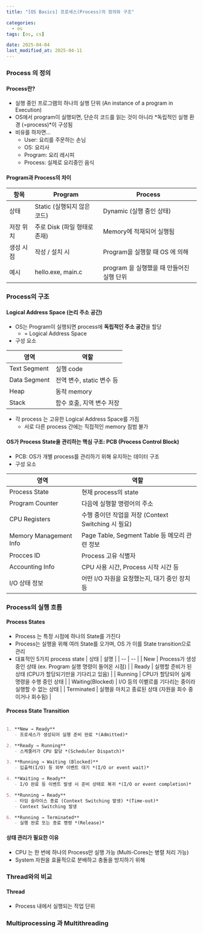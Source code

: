 ```yaml
---
title: "[OS Basics] 프로세스(Process)의 정의와 구조"

categories:
  - os
tags: [os, cs]

date: 2025-04-04
last_modified_at: 2025-04-11
---
```


### Process 의 정의
#### Process란?
- 실행 중인 프로그램의 하나의 실행 단위 (An instance of a program in Execution)
- OS에서 program이 실행되면, 단순히 코드를 읽는 것이 아니라 *독립적인 실행 환경 (=process)*이 구성됨
- 비유를 하자면...
    - User: 요리를 주문하는 손님
    - OS: 요리사
    - Program: 요리 레시피
    - Process: 실제로 요리중인 음식

#### Program과 Process의 차이

| 항목 | Program | Process |
| -- | -- | -- |
| 상태 | Static (실행되지 않은 코드) | Dynamic (실행 중인 상태) |
| 저장 위치 | 주로 Disk (파일 형태로 존재) | Memory에 적재되어 실행됨 |
| 생성 시점 | 작성 / 설치 시 | Program을 실행할 때 OS 에 의해 |
| 예시 | hello.exe, main.c | program 을 실행했을 때 만들어진 실행 단위 |


### Process의 구조
#### Logical Address Space (논리 주소 공간)
- OS는 Program이 실행되면 process에 **독립적인 주소 공간**을 할당
    - = Logical Address Space
- 구성 요소

| 영역 | 역할 |
| -- | -- |
| Text Segment | 실행 code |
| Data Segment | 전역 변수, static 변수 등 |
| Heap | 동적 memory |
| Stack | 함수 호출, 지역 변수 저장 |

- 각 process 는 고유한 Logical Address Space를 가짐
    - 서로 다른 process 간에는 직접적인 memory 침범 불가

#### OS가 Process State을 관리하는 핵심 구조: PCB (Process Control Block)
- PCB: OS가 개별 process를 관리하기 위해 유지하는 데이터 구조
- 구성 요소

| 영역 | 역할 |
| -- | -- |
| Process State | 현재 process의 state |
| Program Counter | 다음에 실행할 명령어의 주소 |
| CPU Registers | 수행 중이던 작업을 저장 (Context Switching 시 필요) |
| Memory Management Info | Page Table, Segment Table 등 메모리 관련 정보 |
| Procces ID | Process 고유 식별자 |
| Accounting Info | CPU 사용 시간, Process 시작 시간 등 |
| I/O 상태 정보 | 어떤 I/O 자원을 요청했는지, 대기 중인 장치 등 |

### Process의 실행 흐름
#### Process States
- Process 는 특정 시점에 하나의 State를 가진다
- Process는 실행을 위해 여러 State를 오가며, OS 가 이를 State transition으로 관리
- 대표적인 5가지 process state
| 상태 | 설명 | 
| -- | -- |
| New | Process가 생성 중인 상태 (ex. Program 실행 명령이 들어온 시점) |
| Ready | 실행할 준비가 된 상태 (CPU가 할당되기만을 기다리고 있음) |
| Running | CPU가 할당되어 실제 명령을 수행 중인 상태 |
| Waiting(Blocked) | I/O 등의 이벹르를 기다리는 중이라 실행할 수 없는 상태 |
| Terminated | 실행을 마치고 종료된 상태 (자원을 회수 중이거나 회수됨) |

#### Process State Transition
```markdown

1. **New → Ready**  
   - 프로세스가 생성되어 실행 준비 완료 *(Admitted)*

2. **Ready → Running**  
   - 스케줄러가 CPU 할당 *(Scheduler Dispatch)*

3. **Running → Waiting (Blocked)**  
   - 입출력(I/O) 등 외부 이벤트 대기 *(I/O or event wait)*

4. **Waiting → Ready**  
   - I/O 완료 등 이벤트 발생 시 준비 상태로 복귀 *(I/O or event completion)*

5. **Running → Ready**  
   - 타임 슬라이스 종료 (Context Switching 발생) *(Time-out)*
   - Context Switching 발생

6. **Running → Terminated**  
   - 실행 완료 또는 종료 명령 *(Release)*
```

#### 상태 관리가 필요한 이유
- CPU 는 한 번에 하나의 Process만 실행 가능 (Multi-Cores는 병렬 처리 가능)
- System 자원을 효율적으로 분배하고 충돌을 방지하기 위해

### Thread와의 비교
#### Thread
- Process 내에서 실행되는 작업 단위

### Multiprocessing 과 Multithreading